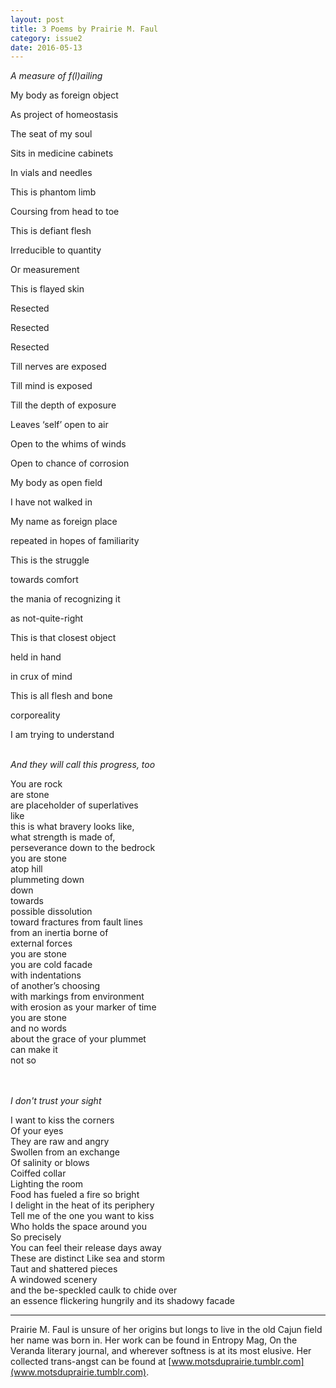 ```yaml
---
layout: post
title: 3 Poems by Prairie M. Faul
category: issue2
date: 2016-05-13
---
```


*A measure of f(l)ailing* 

My body as foreign object

As project of homeostasis

The seat of my soul

Sits in medicine cabinets

In vials and needles

This is phantom limb

Coursing from head to toe

This is defiant flesh

Irreducible to quantity

Or measurement

This is flayed skin

Resected

Resected

Resected

Till nerves are exposed

Till mind is exposed

Till the depth of exposure

Leaves ‘self’ open to air

Open to the whims of winds

Open to chance of corrosion

My body as open field 

I have not walked in

My name as foreign place

repeated in hopes of familiarity 

This is the struggle

towards comfort 

the mania of recognizing it 

as not-quite-right

This is that closest object

held in hand 

in crux of mind

This is all flesh and bone

corporeality

I am trying to understand<br><br>

*And they will call this progress, too*

You are rock <br>
are stone<br>
are placeholder of superlatives<br>
like<br>
this is what bravery looks like, <br>
what strength is made of, <br>
perseverance down to the bedrock <br>
you are stone <br>
atop hill <br>
plummeting down <br>
down<br>
towards <br>
possible dissolution<br>
toward fractures from fault lines<br>
from an inertia borne of <br>
external forces <br>
you are stone<br>
you are cold facade <br>
with indentations<br>
of another’s choosing<br> 
with markings from environment <br>
with erosion as your marker of time<br> 
you are stone <br>
and no words <br>
about the grace of your plummet <br>
can make it <br>
not so <br><br><br>

*I don't trust your sight*<br>

I want to kiss the corners<br>
Of your eyes   <br>
They are raw and angry<br>
Swollen from an exchange<br>
Of salinity or blows<br>
Coiffed collar  <br>
Lighting the room  <br>
Food has fueled a fire so bright  <br>
I delight in the heat of its periphery <br>
Tell me of the one you want to kiss <br> 
Who holds the space around you  <br>
So precisely  <br>
You can feel their release days away  <br>
These are distinct Like sea and storm  <br>
Taut and shattered pieces  <br>
A windowed scenery  <br>
and the be-speckled caulk to chide over   <br>
an essence flickering hungrily and its shadowy facade <br>

___

Prairie M. Faul is unsure of her origins but longs to live in the old Cajun field her name was born in. Her work can be found in Entropy Mag, On the Veranda literary journal, and wherever softness is at its most elusive. 
Her collected trans-angst can be found at [www.motsduprairie.tumblr.com](www.motsduprairie.tumblr.com).
